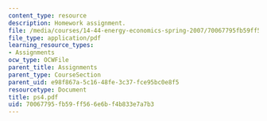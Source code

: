 ```yaml
---
content_type: resource
description: Homework assignment.
file: /media/courses/14-44-energy-economics-spring-2007/70067795fb59ff566e6bf4b833e7a7b3_ps4.pdf
file_type: application/pdf
learning_resource_types:
- Assignments
ocw_type: OCWFile
parent_title: Assignments
parent_type: CourseSection
parent_uid: e98f867a-5c16-48fe-3c37-fce95bc0e8f5
resourcetype: Document
title: ps4.pdf
uid: 70067795-fb59-ff56-6e6b-f4b833e7a7b3
---
```

